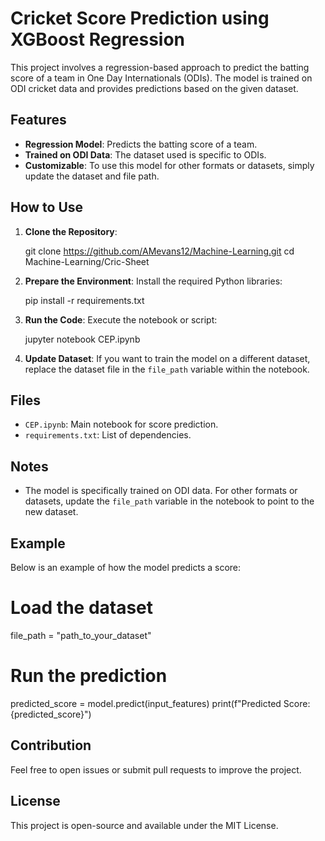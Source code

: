 # Cricket Score Prediction using XGBoost Regression

This project involves a regression-based approach to predict the batting score of a team in One Day Internationals (ODIs). The model is trained on ODI cricket data and provides predictions based on the given dataset.

## Features

- **Regression Model**: Predicts the batting score of a team.
- **Trained on ODI Data**: The dataset used is specific to ODIs.
- **Customizable**: To use this model for other formats or datasets, simply update the dataset and file path.

## How to Use

1. **Clone the Repository**:
   
   git clone https://github.com/AMevans12/Machine-Learning.git
   cd Machine-Learning/Cric-Sheet
   

2. **Prepare the Environment**:
   Install the required Python libraries:
   
   pip install -r requirements.txt
   

3. **Run the Code**:
   Execute the notebook or script:
   
   jupyter notebook CEP.ipynb
   

4. **Update Dataset**:
   If you want to train the model on a different dataset, replace the dataset file in the `file_path` variable within the notebook.

## Files

- `CEP.ipynb`: Main notebook for score prediction.
- `requirements.txt`: List of dependencies.

## Notes

- The model is specifically trained on ODI data. For other formats or datasets, update the `file_path` variable in the notebook to point to the new dataset.

## Example

Below is an example of how the model predicts a score:


# Load the dataset
file_path = "path_to_your_dataset"

# Run the prediction
predicted_score = model.predict(input_features)
print(f"Predicted Score: {predicted_score}")


## Contribution
Feel free to open issues or submit pull requests to improve the project.

## License
This project is open-source and available under the MIT License.
